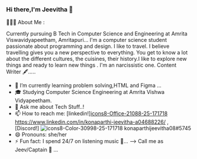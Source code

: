 ### Hi there,I'm Jeevitha 👋
👨🏻‍💻 About Me :

  Currently pursuing B Tech in Computer Science and Engineering at Amrita Viswavidyapeetham, Amritapuri...
  I'm a computer science student passionate about programming and design.
  I like to travel. I believe travelling gives you a new perspective to everything. You get to know a lot about the different cultures, the cuisines,     their       history.I like to explore new things and ready to learn new things .
  I'm an narcissistic one.
  Content Writer 🖋..... 

- 🌱 I’m currently learning problem solving,HTML and Figma ...
- 🎓 Studying Computer Science Engineering at Amrita Vishwa Vidyapeetham.
- 💬 Ask me about Tech Stuff..!
- 📫 How to reach me: [linkedin!][icons8-Office-21088-25-171718](https://user-images.githubusercontent.com/91887848/144000332-f943a737-8265-4477-af9e-2ff7f1ea1efa.png)
https://www.linkedin.com/in/konaparthi-jeevitha-a04688226/ ,[Discord!] ![icons8-Color-30998-25-171718](https://user-images.githubusercontent.com/91887848/144000427-f692802a-29cc-4def-965c-be8ae9fd9767.png)
konaparthijeevitha08#5745
- 😄 Pronouns: she/her
- ⚡ Fun fact: I spend 24/7 on listening music 🎵...
--> Call me as Jeev/Captain 🧢 ...
